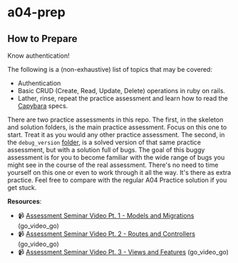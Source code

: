 # a04-prep

## How to Prepare

Know authentication!

The following is a (non-exhaustive) list of topics that may be covered:

* Authentication
* Basic CRUD (Create, Read, Update, Delete) operations in ruby on rails.
* Lather, rinse, repeat the practice assessment and learn how to read the [Capybara][capybara] specs.

There are two practice assessments in this repo. The first, in the
skeleton and solution folders, is the main practice assessment. Focus on
this one to start. Treat it as you would any other practice assessment.
The second, in the `debug_version` [folder][buggy], is a solved version
of that same practice assessment, but with a solution full of bugs. The
goal of this buggy assessment is for you to become familiar with the wide range of
bugs you might see in the course of the real assessment. There's no need to
time yourself on this one or even to work through it all the way. It's there
as extra practice. Feel free to compare with the regular A04 Practice solution
if you get stuck.

**Resources**:
* :video_camera: [Assessment Seminar Video Pt. 1 - Models and Migrations](https://vimeo.com/268840677) (go_video_go)
* :video_camera: [Assessment Seminar Video Pt. 2 - Routes and Controllers](https://vimeo.com/268841893) (go_video_go)
* :video_camera: [Assessment Seminar Video Pt. 3 - Views and Features](https://vimeo.com/268845077) (go_video_go)

[capybara]: https://github.com/jnicklas/capybara

[buggy]: ./debug_version
